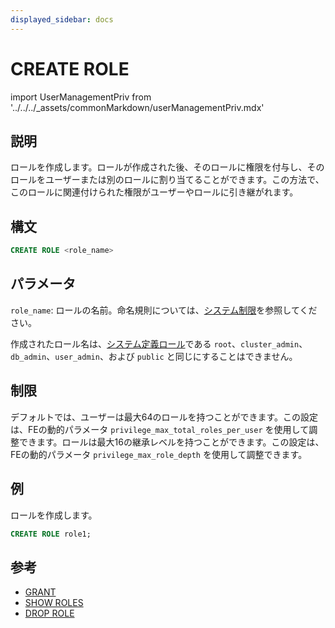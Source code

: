 ```yaml
---
displayed_sidebar: docs
---
```


# CREATE ROLE

import UserManagementPriv from '../../../_assets/commonMarkdown/userManagementPriv.mdx'

## 説明

ロールを作成します。ロールが作成された後、そのロールに権限を付与し、そのロールをユーザーまたは別のロールに割り当てることができます。この方法で、このロールに関連付けられた権限がユーザーやロールに引き継がれます。

<UserManagementPriv />

## 構文

```sql
CREATE ROLE <role_name>
```

## パラメータ

`role_name`: ロールの名前。命名規則については、[システム制限](../../System_limit.md)を参照してください。

作成されたロール名は、[システム定義ロール](../../../administration/user_privs/user_privs.md#system-defined-roles)である `root`、`cluster_admin`、`db_admin`、`user_admin`、および `public` と同じにすることはできません。

## 制限

デフォルトでは、ユーザーは最大64のロールを持つことができます。この設定は、FEの動的パラメータ `privilege_max_total_roles_per_user` を使用して調整できます。ロールは最大16の継承レベルを持つことができます。この設定は、FEの動的パラメータ `privilege_max_role_depth` を使用して調整できます。

## 例

ロールを作成します。

  ```sql
  CREATE ROLE role1;
  ```

## 参考

- [GRANT](GRANT.md)
- [SHOW ROLES](SHOW_ROLES.md)
- [DROP ROLE](DROP_ROLE.md)
